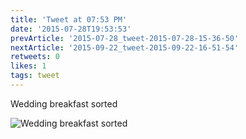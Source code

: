 ```yaml
---
title: 'Tweet at 07:53 PM'
date: '2015-07-28T19:53:53'
prevArticle: '2015-07-28_tweet-2015-07-28-15-36-50'
nextArticle: '2015-09-22_tweet-2015-09-22-16-51-54'
retweets: 0
likes: 1
tags: tweet
---
```

Wedding breakfast sorted

![Wedding breakfast sorted](/images/insta_14.jpg "Wedding breakfast sorted")